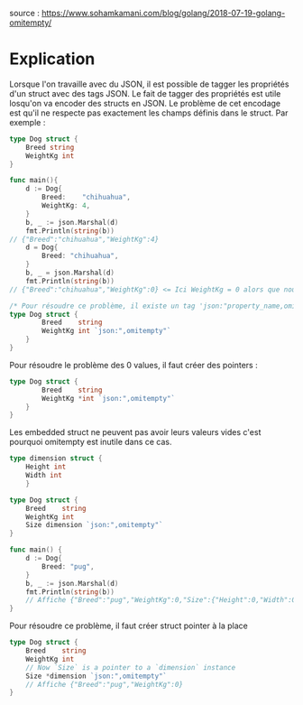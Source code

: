 source : https://www.sohamkamani.com/blog/golang/2018-07-19-golang-omitempty/

# Explication

Lorsque l'on travaille avec du JSON, il est possible de tagger les propriétés d'un struct avec des tags JSON.
Le fait de tagger des propriétés est utile losqu'on va encoder des structs en JSON.
Le problème de cet encodage est qu'il ne respecte pas exactement les champs définis dans le struct.
Par exemple :

```go
type Dog struct {
    Breed string
    WeightKg int
}

func main(){
	d := Dog{
		Breed:    "chihuahua",
		WeightKg: 4,
	}
	b, _ := json.Marshal(d)
	fmt.Println(string(b))
// {"Breed":"chihuahua","WeightKg":4}
	d = Dog{
		Breed: "chihuahua",
	}
	b, _ = json.Marshal(d)
	fmt.Println(string(b))
// {"Breed":"chihuahua","WeightKg":0} <= Ici WeightKg = 0 alors que nous ne l'avons jamais défini. Une meilleure solution serait de print null ou que la sortie n'affiche pas cette propriété
```

```go
/* Pour résoudre ce problème, il existe un tag 'json:"property_name,omitempty"'. Cependant ce tag ignore également les 0 values des propriétés (0, "")*/
type Dog struct {
		Breed    string
		WeightKg int `json:",omitempty"`
	}
}
```

Pour résoudre le problème des 0 values, il faut créer des pointers :

```go
type Dog struct {
		Breed    string
		WeightKg *int `json:",omitempty"`
	}
}
```

Les embedded struct ne peuvent pas avoir leurs valeurs vides c'est pourquoi omitempty est inutile dans ce cas.

```go
type dimension struct {
	Height int
	Width int
	}

type Dog struct {
	Breed    string
	WeightKg int
	Size dimension `json:",omitempty"`
}

func main() {
	d := Dog{
		Breed: "pug",
	}
	b, _ := json.Marshal(d)
    fmt.Println(string(b))
    // Affiche {"Breed":"pug","WeightKg":0,"Size":{"Height":0,"Width":0}}
}
```

Pour résoudre ce problème, il faut créer struct pointer à la place

```go
type Dog struct {
	Breed    string
	WeightKg int
	// Now `Size` is a pointer to a `dimension` instance
    Size *dimension `json:",omitempty"`
    // Affiche {"Breed":"pug","WeightKg":0}
}
```
